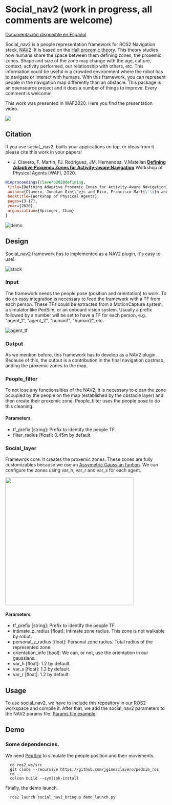 # Social_nav2 (work in progress, all comments are welcome)
[Documentación disponible en Español](https://github.com/jginesclavero/social_nav2/blob/master/doc/README_es.md)

Social_nav2 is a people representation framework for ROS2 Navigation stack, [NAV2](https://navigation.ros.org/). It is based on the [Hall proxemic theory](http://200.2.15.132/handle/123456789/32281). This theory studies how humans share the space between them defining zones, the proxemic zones. Shape and size of the zone may change with the age, culture, context, activity performed, our relationship with others, etc. This information could be useful in a crowded environment where the robot has to navigate or interact with humans. With this framework, you can represent people in the navigation map differently than an obstacle. This package is an opensource project and it does a number of things to improve. Every comment is welcome!

This work was presented in WAF2020. Here you find the presentation video.

[![](https://raw.githubusercontent.com/jginesclavero/social_nav2/master/doc/social_nav2_miniature.png)](http://www.youtube.com/watch?v=HZ6HeVKQSZU "")


## Citation
If you use social_,nav2, builts your applications on top, or ideas from it please cite this work in your papers!
 - J. Clavero, F. Martin, FJ. Rodriguez, JM. Hernandez, V.Matellan 
 [**Defining Adaptive Proxemic Zones for Activity-aware Navigation**](https://arxiv.org/abs/2009.04770).Workshop of Physical Agents (WAF), 2020.
 
 ```bibtex
 @inproceedings{clavero2020defining,
  title={Defining Adaptive Proxemic Zones for Activity-Aware Navigation},
  author={Clavero, Jonatan Gin{\'e}s and Rico, Francisco Mart{\'\i}n and Rodr{\'\i}guez-Lera, Francisco J and Hern{\'a}ndez, Jos{\'e} Miguel Guerrero and Olivera,   Vicente Matell{\'a}n},
  booktitle={Workshop of Physical Agents},
  pages={3-17},
  year={2020},
  organization={Springer, Cham}
}

```

![demo](https://github.com/jginesclavero/social_nav2/blob/master/doc/demo.gif?raw=true)


## Design
Social_nav2 framework has to implemented as a NAV2 plugin, it's easy to use!

![stack](https://github.com/jginesclavero/social_nav2/blob/master/doc/ros_navigation_layers_2.png)

### Input
The framework needs the people pose (position and orientation) to work. To do an easy integration is necessary to feed the framework with a TF from each person.
These TFs could be extracted from a MotionCapture system, a simulator like PedSim, or an onboard vision system.
Usually a prefix followed by a number will be set to have a TF for each person, e.g. "agent_1", "agent_2", "human1", "human2", etc.

![agent_tf](https://github.com/jginesclavero/social_nav2/blob/master/doc/agent_w_tf.png)

### Output
As we mention before, this framework has to develop as a NAV2 plugin. Because of this, the output is a contribution in the final navigation costmap, adding the proxemic zones to the map.

### People_filter
To not lose any functionalities of the NAV2, it is necessary to clean the zone occupied by the people on the map (established by the obstacle layer) and then create their proxemic zone. People_filter uses the people pose to do this cleaning.

#### Parameters
- tf_prefix [string]: Prefix to identify the people TF.
- filter_radius [float]: 0.45m by default.

### Social_layer
Framewrok core. It creates the proxemic zones. These zones are fully customizables because we use an [Assymetric Gaussian funtion](https://ri.cmu.edu/pub_files/2010/5/rk_thesis.pdf). We can configure the zones using var_h, var_r and var_s for each agent.

<img src="https://github.com/jginesclavero/social_nav2/blob/master/doc/asymmetric_gaussian.png" width="400">
 
#### Parameters
- tf_prefix [string]: Prefix to identify the people TF.
- intimate_z_radius [float]: Intimate zone radius. This zone is not walkable by robot.
- personal_z_radius [float]: Personal zone radius. Total radius of the represented zone.
- orientation_info [bool]: We can, or not, use the orientation in our gaussians. 
- var_h [float]: 1.2 by default.
- var_s [float]: 1.2 by default.
- var_r [float]: 1.2 by default.

  
## Usage
To use social_nav2, we have to include this repository in our ROS2 workspace and compile it. After that, we add the social_nav2 parameters to the NAV2 params file. [Params file example](https://github.com/jginesclavero/social_nav2/blob/master/social_nav2_bringup/params/nav2_params.yaml)

## Demo
### Some dependencies.
We need [PedSim](http://pedsim.silmaril.org/) to simulate the people position and their movements.
```console
  cd ros2_ws/src
  git clone --recursive https://github.com/jginesclavero/pedsim_ros
  cd ..
  colcon build --symlink-install
```
Finally, the demo launch.
```console
  ros2 launch social_nav2_bringup demo_launch.py
```
